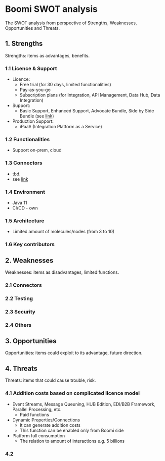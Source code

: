 # Boomi SWOT analysis

The SWOT analysis from perspective of Strengths, Weaknesses, Opportunities
and Threats.


## 1. Strengths
  Strengths: items as advantages, benefits.

  ### 1.1 Licence & Support
  - Licence:
    - Free trial (for 30 days, limited functionalities)
    - Pay-as-you-go
    - Subscription plans (for Integration, API Management, Data Hub, Data Integration)
  - Support:
    - Basic Support, Enhanced Support, Advocate Bundle, Side by Side Bundle (see [link](https://boomi.com/services/support/))
  - Production Support: 
    - iPaaS (Integration Platform as a Service)

  ### 1.2 Functionalities
  - Support on-prem, cloud

  ### 1.3 Connectors
  - tbd.
  - see [link](https://boomi.com/connectors/)

  ### 1.4 Environment
  - Java 11
  - CI/CD - own

  ### 1.5 Architecture
  - Limited amount of molecules/nodes (from 3 to 10)

  ### 1.6 Key contributors

## 2. Weaknesses
  Weaknesses: items as disadvantages, limited functions.

  ### 2.1 Connectors

  ### 2.2 Testing

  ### 2.3 Security

  ### 2.4 Others

## 3. Opportunities
  Opportunities: items could exploit to its advantage, future direction.

## 4. Threats
  Threats: items that could cause trouble, risk.
  
  ### 4.1 Addition costs based on complicated licence model
  - Event Streams, Message Queuning, HUB Edition, EDI/B2B Framework, Parallel Processing, etc.
    - Paid functions
  - Dynamic Properties/Connections
    - It can generate addition costs
    - This function can be enabled only from Boomi side
  - Platform full consumption
    - The relation to amount of interactions e.g. 5 billions
  
  ### 4.2